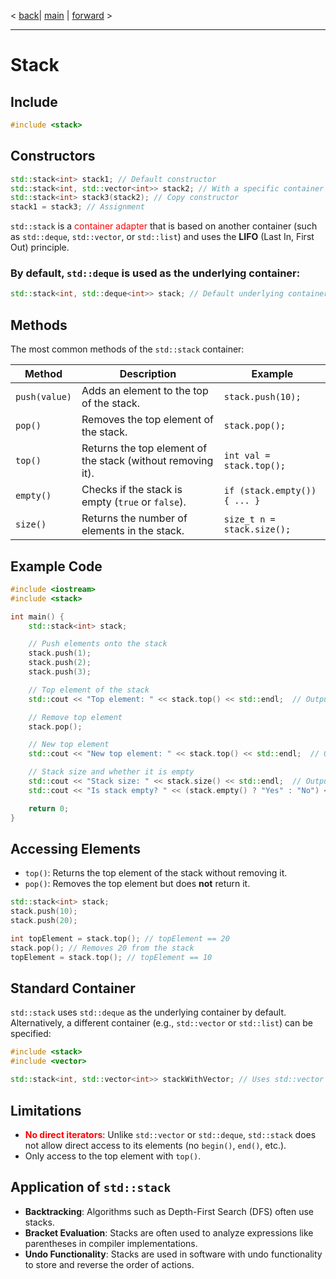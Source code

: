 < [back](cpp08_01_05_forward_list.md)| [main](/) | [forward](cpp08_02_00_Container_Assoziativ.md) > 

---
# Stack
## Include
```cpp
#include <stack>
```

## Constructors
```cpp
std::stack<int> stack1; // Default constructor
std::stack<int, std::vector<int>> stack2; // With a specific container type (here std::vector)
std::stack<int> stack3(stack2); // Copy constructor
stack1 = stack3; // Assignment
```

`std::stack` is a <span style="color:red">container adapter</span> that is based on another container (such as `std::deque`, `std::vector`, or `std::list`) and uses the **LIFO** (Last In, First Out) principle.

### By default, `std::deque` is used as the underlying container:
```cpp
std::stack<int, std::deque<int>> stack; // Default underlying container
```

## Methods
The most common methods of the `std::stack` container:

| Method                     | Description                                                                 | Example                                         |
|----------------------------|-----------------------------------------------------------------------------|--------------------------------------------------|
| `push(value)`              | Adds an element to the top of the stack.                                   | `stack.push(10);`                                |
| `pop()`                    | Removes the top element of the stack.                                      | `stack.pop();`                                   |
| `top()`                    | Returns the top element of the stack (without removing it).                | `int val = stack.top();`                         |
| `empty()`                  | Checks if the stack is empty (`true` or `false`).                         | `if (stack.empty()) { ... }`                     |
| `size()`                   | Returns the number of elements in the stack.                               | `size_t n = stack.size();`                       |

## Example Code

```cpp
#include <iostream>
#include <stack>

int main() {
    std::stack<int> stack;

    // Push elements onto the stack
    stack.push(1);
    stack.push(2);
    stack.push(3);

    // Top element of the stack
    std::cout << "Top element: " << stack.top() << std::endl;  // Output: 3

    // Remove top element
    stack.pop();

    // New top element
    std::cout << "New top element: " << stack.top() << std::endl;  // Output: 2

    // Stack size and whether it is empty
    std::cout << "Stack size: " << stack.size() << std::endl;  // Output: 2
    std::cout << "Is stack empty? " << (stack.empty() ? "Yes" : "No") << std::endl;  // Output: No

    return 0;
}
```

## Accessing Elements
- `top()`: Returns the top element of the stack without removing it.
- `pop()`: Removes the top element but does **not** return it.

```cpp
std::stack<int> stack;
stack.push(10);
stack.push(20);

int topElement = stack.top(); // topElement == 20
stack.pop(); // Removes 20 from the stack
topElement = stack.top(); // topElement == 10
```

## Standard Container
`std::stack` uses `std::deque` as the underlying container by default. Alternatively, a different container (e.g., `std::vector` or `std::list`) can be specified:

```cpp
#include <stack>
#include <vector>

std::stack<int, std::vector<int>> stackWithVector; // Uses std::vector instead of std::deque
```

## Limitations
- <span style="color:red">**No direct iterators**</span>: Unlike `std::vector` or `std::deque`, `std::stack` does not allow direct access to its elements (no `begin()`, `end()`, etc.).
- Only access to the top element with `top()`.

## Application of `std::stack`
- **Backtracking**: Algorithms such as Depth-First Search (DFS) often use stacks.
- **Bracket Evaluation**: Stacks are often used to analyze expressions like parentheses in compiler implementations.
- **Undo Functionality**: Stacks are used in software with undo functionality to store and reverse the order of actions.
